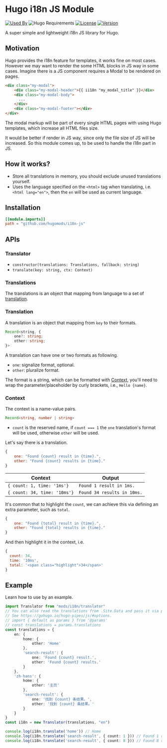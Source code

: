 # Hugo i18n JS Module

[![Used By](https://img.shields.io/badge/dynamic/json?color=success&label=used+by&query=repositories_humanize&logo=hugo&style=flat-square&url=https://api.razonyang.com/v1/github/dependents/hugomods/i18n-js)](https://github.com/hugomods/i18n-js/network/dependents)
![Hugo Requirements](https://img.shields.io/badge/dynamic/json?color=important&label=requirements&query=requirements&logo=hugo&style=flat-square&url=https://api.razonyang.com/v1/hugo/modules/github.com/hugomods/i18n-js)
[![License](https://img.shields.io/github/license/hugomods/i18n-js?style=flat-square)](https://github.com/hugomods/i18n-js/blob/main/LICENSE)
[![Version](https://img.shields.io/github/v/tag/hugomods/i18n-js?label=version&style=flat-square)](https://github.com/hugomods/i18n-js/tags)

A super simple and lightweight i18n JS library for Hugo.

## Motivation

Hugo provides the i18n feature for templates, it works fine on most cases.
However we may want to render the some HTML blocks in JS way in some cases. 
Imagine there is a JS component requires a Modal to be rendered on pages.

```html
<div class="my-modal">
    <div class="my-modal-header">{{ ii18n "my_modal_title" }}</div>
    <div class="my-modal-body">
      ...
    </div>
    <div class="my-modal-footer"></div>
</div>
```

The modal markup will be part of every single HTML pages with using Hugo templates, which increase all HTML files size. 

It would be better if render in JS way, since only the file size of JS will be increased. So this module comes up, to be used to handle the i18n part in JS.

## How it works?

- Store all translations in memory, you should exclude unused translations yourself.
- Uses the language specified on the `<html>` tag when translating, i.e. `<html lang="en">`, then the `en` will be used as current language.

## Installation

```toml
[[module.imports]]
path = "github.com/hugomods/i18n-js"
```

## APIs

### Translator

- `constructor(translations: Translations, fallback: string)`
- `translate(key: string, ctx: Context)`

### Translations

The translations is an object that mapping from language to a set of [translation](#translation).

### Translation

A translation is an object that mapping from `key` to their formats.

```typescript
Record<string, {
    one?: string;
    other: string;
}>
```

A translation can have one or two formats as following.

- `one`: signalize format, optional.
- `other`: pluralize format.

The format is a string, which can be formatted with [Context](#context), you'll need to wrap the parameter/placeholder by curly brackets, i.e., `Hello {name}`.

### Context

The context is a name-value pairs.

```typescript
Record<string, number | string>
```

- `count` is the reserved name, if `count === 1` the `one` translation's format will be used, otherwise `other` will be used.

Let's say there is a translation.

```js
{
    one: "Found {count} result in {time}.",
    other: "Found {count} results in {time}."
}
```

| Context | Output
|---|---|
| `{ count: 1, time: '1ms'}` | `Found 1 result in 1ms.` |
| `{ count: 34, time: '10ms'}` | `Found 34 results in 10ms.` |

It's common that to highlight the `count`, we can achieve this via defining an extra parameter, such as `total`.

```js
{
    one: "Found {total} result in {time}.",
    other: "Found {total} results in {time}."
}
```

And then highlight it in the context, i.e. 

```js
{
  count: 34,
  time: '10ms',
  total: '<span class="highlight">34</span>'
}
```

## Example

Learn how to use by an example.

```typescript
import Translator from "mods/i18n/translator"
// You can also read the translations from .Site.Data and pass it via params.
// See https://gohugo.io/hugo-pipes/js/#options.
// import { default as params } from '@params'
// const translations = params.translations
const translations = {
    en: {
        home: {
            other: 'Home'
        },
        'search-result': {
            one: 'Found {count} result.',
            other: 'Found {count} results.'
        }
    },
    'zh-hans': {
        home: {
            other: '主页'
        },
        'search-result': {
            one: '找到 {count} 条结果。',
            other: '找到 {count} 条结果。'
        }
    }
}
const i18n = new Translator(translations, "en")

console.log(i18n.translate('home')) // Home
console.log(i18n.translate('search-result', { count: 1 })) // Found 1 result.
console.log(i18n.translate('search-result', { count: 8 })) // Found 8 results.
```
